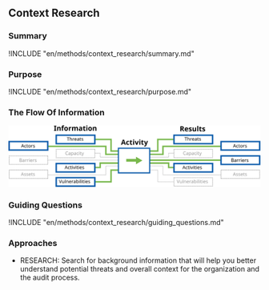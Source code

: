 ## Context Research

### Summary

!INCLUDE "en/methods/context_research/summary.md"

### Purpose

!INCLUDE "en/methods/context_research/purpose.md"

### The Flow Of Information

![Context Research Information Flow](en/images/info_flows/context_research.svg)

### Guiding Questions

!INCLUDE "en/methods/context_research/guiding_questions.md"

### Approaches

* RESEARCH: Search for background information that will help you better understand potential threats and overall context for the organization and the audit process.
